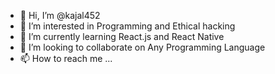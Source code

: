 - 👋 Hi, I’m @kajal452
- 👀 I’m interested in Programming and Ethical hacking
- 🌱 I’m currently learning React.js and React Native
- 💞️ I’m looking to collaborate on Any Programming Language
- 📫 How to reach me ...

<!---
kajal452/kajal452 is a ✨ special ✨ repository because its `README.md` (this file) appears on your GitHub profile.
You can click the Preview link to take a look at your changes.
--->
